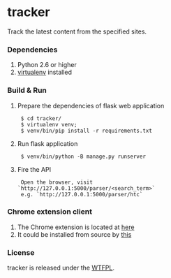 # tracker
Track the latest content from the specified sites.

### Dependencies
1. Python 2.6 or higher
2. [virtualenv](http://virtualenv.readthedocs.org/en/latest/virtualenv.html#installation) installed

### Build & Run

1. Prepare the dependencies of flask web application

		$ cd tracker/
		$ virtualenv venv; 
		$ venv/bin/pip install -r requirements.txt

2. Run flask application

		$ venv/bin/python -B manage.py runserver

3. Fire the API

		Open the browser, visit `http://127.0.0.1:5000/parser/<search_term>`
		e.g. `http://127.0.0.1:5000/parser/htc`


### Chrome extension client

1. The Chrome extension is located at [here](https://github.com/browny/tracker/tree/master/cex)
2. It could be installed from source by [this](https://developer.chrome.com/extensions/getstarted#unpacked)


### License
tracker is released under the [WTFPL](http://en.wikipedia.org/wiki/WTFPL).

